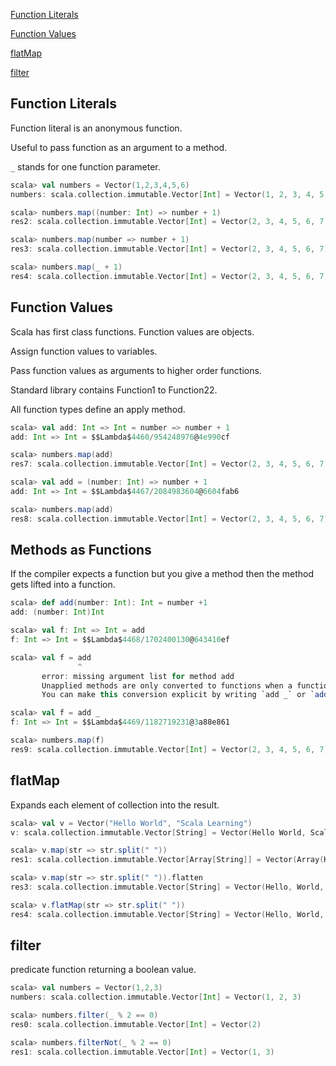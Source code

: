[Function Literals](#function-literals)

[Function Values](#function-values)

[flatMap](#flatMap)

[filter](#filter)

## Function Literals

Function literal is an anonymous function.

Useful to pass function as an argument to a method.

`_` stands for one function parameter.

```sbt
scala> val numbers = Vector(1,2,3,4,5,6)
numbers: scala.collection.immutable.Vector[Int] = Vector(1, 2, 3, 4, 5, 6)

scala> numbers.map((number: Int) => number + 1)
res2: scala.collection.immutable.Vector[Int] = Vector(2, 3, 4, 5, 6, 7)

scala> numbers.map(number => number + 1)
res3: scala.collection.immutable.Vector[Int] = Vector(2, 3, 4, 5, 6, 7)

scala> numbers.map(_ + 1)
res4: scala.collection.immutable.Vector[Int] = Vector(2, 3, 4, 5, 6, 7)
```

## Function Values

Scala has first class functions. Function values are objects.

Assign function values to variables.

Pass function values as arguments to higher order functions.

Standard library contains Function1 to Function22.

All function types define an apply method.

```sbt
scala> val add: Int => Int = number => number + 1
add: Int => Int = $$Lambda$4460/954248976@4e990cf

scala> numbers.map(add)
res7: scala.collection.immutable.Vector[Int] = Vector(2, 3, 4, 5, 6, 7)

scala> val add = (number: Int) => number + 1
add: Int => Int = $$Lambda$4467/2084983604@6604fab6

scala> numbers.map(add)
res8: scala.collection.immutable.Vector[Int] = Vector(2, 3, 4, 5, 6, 7)
```

## Methods as Functions

If the compiler expects a function but you give a method then the method gets lifted into a function.

```sbt
scala> def add(number: Int): Int = number +1
add: (number: Int)Int

scala> val f: Int => Int = add
f: Int => Int = $$Lambda$4468/1702400130@643410ef

scala> val f = add
               ^
       error: missing argument list for method add
       Unapplied methods are only converted to functions when a function type is expected.
       You can make this conversion explicit by writing `add _` or `add(_)` instead of `add`.

scala> val f = add _
f: Int => Int = $$Lambda$4469/1182719231@3a88e861

scala> numbers.map(f)
res9: scala.collection.immutable.Vector[Int] = Vector(2, 3, 4, 5, 6, 7)
```

## flatMap

Expands each element of collection into the result.

```sbt
scala> val v = Vector("Hello World", "Scala Learning")
v: scala.collection.immutable.Vector[String] = Vector(Hello World, Scala Learning)

scala> v.map(str => str.split(" "))
res1: scala.collection.immutable.Vector[Array[String]] = Vector(Array(Hello, World), Array(Scala, Learning))

scala> v.map(str => str.split(" ")).flatten
res3: scala.collection.immutable.Vector[String] = Vector(Hello, World, Scala, Learning)

scala> v.flatMap(str => str.split(" "))
res4: scala.collection.immutable.Vector[String] = Vector(Hello, World, Scala, Learning)
```

## filter

predicate function returning a boolean value.

```sbt
scala> val numbers = Vector(1,2,3)
numbers: scala.collection.immutable.Vector[Int] = Vector(1, 2, 3)

scala> numbers.filter(_ % 2 == 0)
res0: scala.collection.immutable.Vector[Int] = Vector(2)

scala> numbers.filterNot(_ % 2 == 0)
res1: scala.collection.immutable.Vector[Int] = Vector(1, 3)
```
